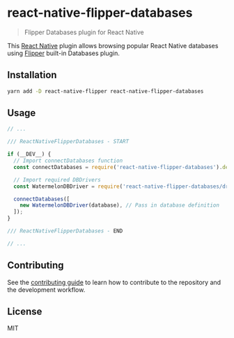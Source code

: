 # react-native-flipper-databases

> Flipper Databases plugin for React Native

This [React Native](https://reactnative.dev) plugin allows browsing popular React Native databases using [Flipper](https://fbflipper.com) built-in Databases plugin.

## Installation

```sh
yarn add -D react-native-flipper react-native-flipper-databases
```

## Usage

```js
// ...

/// ReactNativeFlipperDatabases - START

if (__DEV__) {
  // Import connectDatabases function
  const connectDatabases = require('react-native-flipper-databases').default;

  // Import required DBDrivers
  const WatermelonDBDriver = require('react-native-flipper-databases/drivers/watermelondb').default;

  connectDatabases([
    new WatermelonDBDriver(database), // Pass in database definition
  ]);
}

/// ReactNativeFlipperDatabases - END

// ...
```

## Contributing

See the [contributing guide](CONTRIBUTING.md) to learn how to contribute to the repository and the development workflow.

## License

MIT
